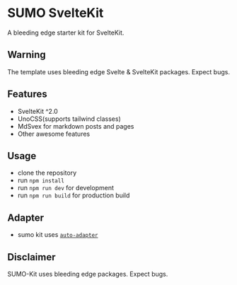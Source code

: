 # SUMO SvelteKit

A bleeding edge starter kit for SvelteKit.

## Warning

The template uses bleeding edge Svelte & SvelteKit packages. Expect bugs.

## Features

- SvelteKit ^2.0
- UnoCSS(supports tailwind classes)
- MdSvex for markdown posts and pages
- Other awesome features

## Usage

- clone the repository
- run `npm install`
- run `npm run dev` for development
- run `npm run build` for production build

## Adapter

- sumo kit uses [`auto-adapter`](https://kit.svelte.dev/docs/adapters)

## Disclaimer

SUMO-Kit uses bleeding edge packages. Expect bugs.

